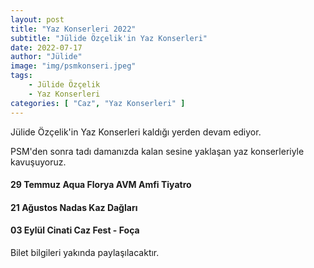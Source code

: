 ```yaml
---
layout: post
title: "Yaz Konserleri 2022"
subtitle: "Jülide Özçelik'in Yaz Konserleri"
date: 2022-07-17
author: "Jülide"
image: "img/psmkonseri.jpeg"
tags: 
    - Jülide Özçelik
    - Yaz Konserleri
categories: [ "Caz", "Yaz Konserleri" ]
---
```


Jülide Özçelik'in Yaz Konserleri kaldığı yerden devam ediyor. 

PSM'den sonra tadı damanızda kalan sesine yaklaşan yaz konserleriyle kavuşuyoruz.

#### 29 Temmuz Aqua Florya AVM Amfi Tiyatro


#### 21 Ağustos Nadas Kaz Dağları


#### 03 Eylül Cinati Caz Fest - Foça


Bilet bilgileri yakında paylaşılacaktır.



